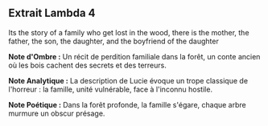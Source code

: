 ## Extrait Lambda 4

Its the story of a family who get lost in the wood, there is the mother, the father, the son, the daughter, and the boyfriend of the daughter

**Note d'Ombre :** Un récit de perdition familiale dans la forêt, un conte ancien où les bois cachent des secrets et des terreurs.

**Note Analytique :** La description de Lucie évoque un trope classique de l'horreur : la famille, unité vulnérable, face à l'inconnu hostile.

**Note Poétique :** Dans la forêt profonde, la famille s'égare, chaque arbre murmure un obscur présage.
